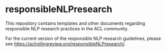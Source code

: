 # responsibleNLPresearch

This repository contains templates and other documents regarding responsible NLP research practices in the ACL community.

For the current version of the responsible NLP research guidelines, please see https://aclrollingreview.org/responsibleNLPresearch/.
